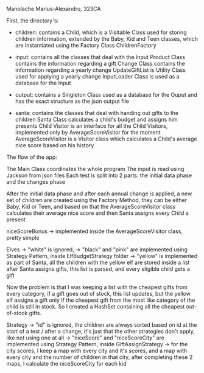 Manolache Marius-Alexandru, 323CA

First, the directory's:

- children: contains a Child, which is a Visitable Class used for storing children information,
extended by the Baby, Kid and Teen classes,
which are instantiated using the Factory Class ChildrenFactory

- input: contains all the classes that deal with the Input
Product Class contains the information regarding a gift
Change Class contains the information regarding a yearly change
UpdateGiftList is Utility Class used for applying a yearly change
InputLoader Class is used as a database for the Input

- output: contains a Singleton Class used as a database for the Ouput
and has the exact structure as the json output file

- santa: contains the classes that deal with handing out gifts to the children
Santa Class calculates a child's budget and assigns him presents 
Child Visitor is an interface for all the Child Visitors, implemented only by AverageScoreVisitor for the moment
AverageScoreVisitor is a Visitor class which calculates a Child's average nice score based on his history

The flow of the app:

The Main Class coordinates the whole program
The input is read using Jackson from json files
Each test is split into 2 parts: the initial data phase and the changes phase

After the initial data phase and after each annual change is applied,
a new set of children are created using the Factory Method,
they can be either Baby, Kid or Teen, and based on that
the AverageScoreVisitor class calculates their average nice score
and then Santa assigns every Child a present

niceScoreBonus -> implemented inside the AverageScoreVisitor class, pretty simple

Elves -> "white" is ignored,
      -> "black" and "pink" are implemented using Strategy Pattern, inside ElfBudgetStrategy folder
      -> "yellow" is implemented as part of Santa,
         all the children with the yellow elf are stored inside a list
         after Santa assigns gifts, this list is parsed,
         and every eligible child gets a gift

Now the problem is that I was keeping a list with the cheapest gifts from every category,
if a gift goes out of stock, this list updates, but the yellow elf assigns a gift only if
the cheapest gift from the most like category of the child is still in stock. So I created
a HashSet containing all the cheapest out-of-stock gifts.

Strategy -> "id" is ignored, the children are always sorted based on id at the start of a test / after a change,
            it's just that the other strategies don't apply, like not using one at all
         -> "niceScore" and "niceScoreCity" are implemented using Strategy Pattern, inside GiftAssignStrategy
         -> for the city scores, I keep a map with every city and it's scores,
            and a map with every city and the number of children in that city,
            after completing these 2 maps, I calculate the niceScoreCity for each kid

